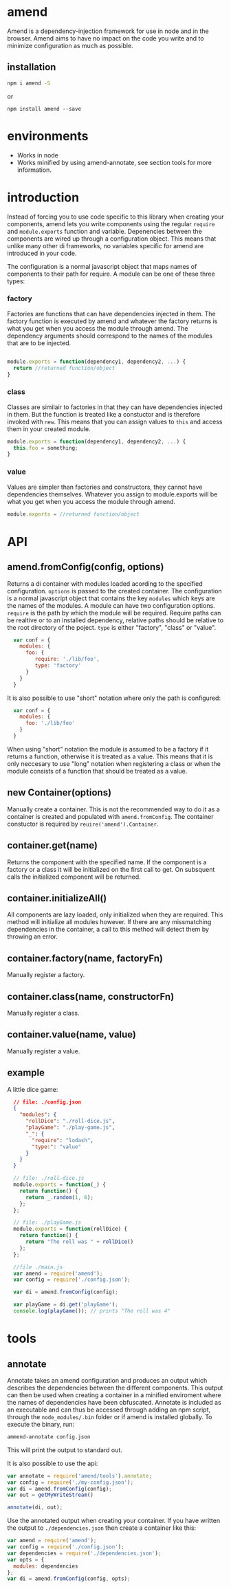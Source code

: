 # amend
Amend is a dependency-injection framework for use in node and in the browser. Amend aims to have no impact on the code you write and to minimize configuration as much as possible.

## installation
```bash
npm i amend -S
```
or
```
npm install amend --save
```

# environments
  * Works in node
  * Works minified by using amend-annotate, see section tools for more information.

# introduction
Instead of forcing you to use code specific to this library when creating your components, amend lets you write components using the regular ```require``` and ```module.exports``` function and variable. Depenencies between the components are wired up through a configuration object. This means that unlike many other di frameworks, no variables specific for amend are introduced in your code. 

The configuration is a normal javascript object that maps names of components to their path for require. A module can be one of these three types:
### factory
Factories are functions that can have dependencies injected in them. The factory function is executed by amend and whatever the factory returns is what you get when you access the module through amend. The dependency arguments should correspond to the names of the modules that are to be injected.
```javascript

module.exports = function(dependency1, dependency2, ...) {
  return //returned function/object
}
```
### class
Classes are similair to factories in that they can have dependencies injected in them. But the function is treated like a constuctor and is therefore invoked with ```new```. This means that you can assign values to ```this``` and access them in your created module.
```javascript
module.exports = function(dependency1, dependency2, ...) {
  this.foo = something;
}
```
### value
Values are simpler than factories and constructors, they cannot have dependencies themselves. Whatever you assign to module.exports will be what you get when you access the module through amend.
```javascript
module.exports = //returned function/object
```

# API
## amend.fromConfig(config, options)
Returns a di container with modules loaded acording to the specified configuration. ```options``` is passed to the created container.
The configuration is a normal javascript object that contains the key ```modules``` which keys are the names of the modules. A module can have two configuration options.
```require``` is the path by which the module will be required. Require paths can be realtive or to an installed dependency, relative paths should be relative to the root directory of the poject.
```type```  is either "factory", "class" or "value".
```javascript
  var conf = {
    modules: {
      foo: {
         require: './lib/foo',
         type: 'factory'
      }
    }
  }
```
It is also possible to use "short" notation where only the path is configured:
```javascript
  var conf = {
    modules: {
      foo: './lib/foo'
    }
  }
```
When using "short" notation the module is assumed to be a factory if it returns a function, otherwise it is treated as a value. This means that it is only neccesary to use "long" notation when registering a class or when the module consists of a function that should be treated as a value.

## new Container(options)
Manually create a container. This is not the recommended way to do it as a container is created and populated with ```amend.fromConfig```. The container constuctor is required by ```reuire('amend').Container```.

## container.get(name) 
Returns the component with the specified name. If the component is a factory or a class it will be initialized on the first call to get. On subsquent calls the initialized component will be returned.

## container.initializeAll()
All components are lazy loaded, only initialized when they are required. This method will initialize all modules however. If there are any missmatching dependencies in the container, a call to this method will detect them by throwing an error.

## container.factory(name, factoryFn)
Manually register a factory.
## container.class(name, constructorFn)
Manually register a class.
## container.value(name, value)
Manually register a value.

## example
A little dice game:
```json
  // file: ./config.json
  {
    "modules": {
      "rollDice": "./roll-dice.js",
      "playGame": "./play-game.js",
      "_": {
        "require": "lodash",
        "type:": "value"
      }
    }
  }
```
```javascript
  // file: ./roll-dice.js
  module.exports = function(_) {
    return function() {
      return _.random(1, 6);
    };
  };
```
```javascript
  // file: ./playGame.js
  module.exports = function(rollDice) {
    return function() {
      return "The roll was " + rollDice()
    };
  };
```
```javascript
  //file ./main.js
  var amend = require('amend');
  var config = require('./config.json');

  var di = amend.fromConfig(config);

  var playGame = di.get('playGame');
  console.log(playGame()); // prints "The roll was 4"
```
# tools
## annotate
Annotate takes an amend configuration and produces an output which describes the dependencies between the different components. This output can then be used when creating a container in a minified enviroment where the names of dependencies have been obfuscated. Annotate is included as an executable and can thus be accessed through adding an npm script, through the ```node_modules/.bin``` folder or if amend is installed globally. To execute the binary, run:
```bash
ammend-annotate config.json
```
This will print the output to standard out.

It is also possible to use the api:
```javascript
var annotate = require('amend/tools').annotate;
var config = require('./my-config.json');
var di = amend.fromConfig(config);
var out = getMyWriteStream()

annotate(di, out);
```
Use the annotated output when creating your container. If you have written the output to ```./dependencies.json``` then create a container like this:
```javascript
var amend = require('amend');
var config = require('./config.json');
var dependencies = require('./dependencies.json');
var opts = {
  modules: dependencies
};
var di = amend.fromConfig(config, opts);
```
